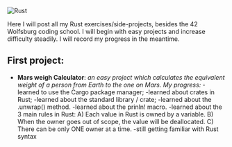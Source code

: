 
![Rust](/home/vlad/Desktop/Rust.png)

Here I will post all my Rust exercises/side-projects, besides the 42 Wolfsburg coding school.
I will begin with easy projects and increase difficulty steadily.
I will record my progress in the meantime.

## First project:
- **Mars weigh Calculator**: *an easy project which calculates the equivalent weight of a person from Earth to the one on Mars.*
	  *My progress:*
		-learned to use the Cargo package manager;
		-learned about crates in Rust;
		-learned about the standard library / crate;
		-learned about the .unwrap() method.
		-learned about the prinln! macro.
		-learned about the 3 main rules in Rust:
					A) Each value in Rust is owned by a variable.
					B) When the owner goes out of scope, the value will be deallocated.
					C) There can be only ONE owner at a time.
		 -still getting familiar with Rust syntax